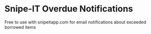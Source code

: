 # Snipe-IT Overdue Notifications
Free to use with snipeitapp.com for email notifications about exceeded borrowed items
